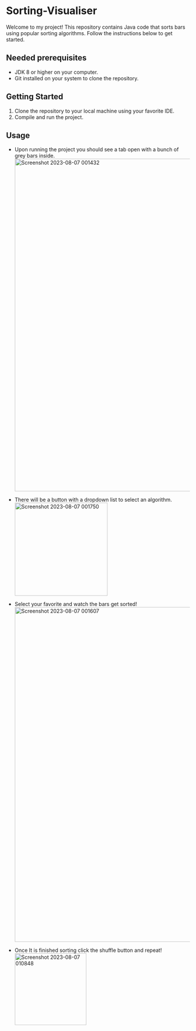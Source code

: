# Sorting-Visualiser

Welcome to my project! This repository contains Java code that sorts bars using popular sorting algorithms. Follow the instructions below to get started.


## Needed prerequisites

- JDK 8 or higher on your computer.
- Git installed on your system to clone the repository.

## Getting Started
1. Clone the repository to your local machine using your favorite IDE.
2. Compile and run the project.

## Usage
- Upon running the project you should see a tab open with a bunch of grey bars inside.
   <br>
  <picture>
    <img width="908" alt="Screenshot 2023-08-07 001432" src="https://github.com/anewkir/Sorting-Visualiser/assets/125839472/bfd19d5e-bf71-4574-bc12-0deab2d583be">
    </picture>
    </br>

- There will be a button with a dropdown list to select an algorithm.
  <br>
  <picture>
    <img width="254" alt="Screenshot 2023-08-07 001750" src="https://github.com/anewkir/Sorting-Visualiser/assets/125839472/030a01ba-93b5-4d28-81fc-d60d58d26845">
    </picture>
    </br>

- Select your favorite and watch the bars get sorted!
  <br>
  <picture>
    <img width="914" alt="Screenshot 2023-08-07 001607" src="https://github.com/anewkir/Sorting-Visualiser/assets/125839472/3d184b2f-e7f1-4843-a12d-75437f0f6cbb">
     </picture>
    </br>


- Once It is finished sorting click the shuffle button and repeat!
   <br>
  <picture>
    <img width="196" alt="Screenshot 2023-08-07 010848" src="https://github.com/anewkir/Sorting-Visualiser/assets/125839472/1a646ec1-c019-4f57-9a08-dbc5b25715c7">
     </picture>
    </br>



